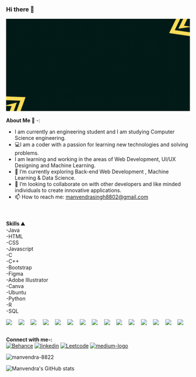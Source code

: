 ### Hi there 👋
![](https://github.com/manvendra-8822/manvendra-8822/blob/main/HI%20!%20I%20AM%20MANVENDRA.gif?raw=true)

**About Me 🧑** -:<br>
- I am currently an engineering student and I am studying Computer Science engineering. <br>
- 💻I am a coder with a passion for learning new technologies and solving problems.
- I am learning and working in the areas of Web Development, UI/UX Designing and Machine Learning.
- 🌱 I’m currently exploring Back-end Web Development , Machine Learning & Data Science.
- 👯 I’m looking to collaborate on with other developers and like minded individuals to create innovative applications. 
- 📫 How to reach me: manvendrasingh8802@gmail.com


<div style="margin-top:50px">
  
**Skills ⛰️**<br>
-Java <br>
-HTML  <br>
-CSS <br>
-Javascript <br>
-C<br>
-C++<br>
-Bootstrap<br>
-Figma <br>
-Adobe Illustrator <br>
-Canva <br>
-Ubuntu <br>
-Python <br>
-R <br>
-SQL<br>
</div>

<div style="display:flex;flex-direction:row;justify-content:space-evenly;align-items:center;widht:100%">
<img width="40px" src="https://cdn.jsdelivr.net/gh/devicons/devicon/icons/html5/html5-plain-wordmark.svg" />
<img width="40px" src="https://cdn.jsdelivr.net/gh/devicons/devicon/icons/css3/css3-plain-wordmark.svg" />
<img width="40px" src="https://cdn.jsdelivr.net/gh/devicons/devicon/icons/bootstrap/bootstrap-original.svg" />
<img width="40px" src="https://cdn.jsdelivr.net/gh/devicons/devicon/icons/javascript/javascript-original.svg" />
<img width="40px" src="https://cdn.jsdelivr.net/gh/devicons/devicon/icons/vscode/vscode-original.svg" />
<img width="40px" src="https://cdn.jsdelivr.net/gh/devicons/devicon/icons/c/c-plain.svg" />
<img width="40px" src="https://cdn.jsdelivr.net/gh/devicons/devicon/icons/cplusplus/cplusplus-original.svg" />
<img width="40px" src="https://cdn.jsdelivr.net/gh/devicons/devicon/icons/java/java-original.svg" />
<img width="40px" src="https://cdn.jsdelivr.net/gh/devicons/devicon/icons/figma/figma-original.svg" />
<img width="40px" src="https://cdn.jsdelivr.net/gh/devicons/devicon/icons/illustrator/illustrator-line.svg" />
<img width="40px" src="https://cdn.jsdelivr.net/gh/devicons/devicon/icons/canva/canva-original.svg" />
<img width="40px" src="https://cdn.jsdelivr.net/gh/devicons/devicon/icons/ubuntu/ubuntu-plain.svg" />
<img width="40px" src="https://cdn.jsdelivr.net/gh/devicons/devicon/icons/python/python-original.svg" />
<img width="40px" src="https://cdn.jsdelivr.net/gh/devicons/devicon/icons/r/r-original.svg" />
<img width="40px" src="https://cdn.jsdelivr.net/gh/devicons/devicon/icons/mysql/mysql-original.svg" />
</div>
<br>

**Connect with me-:** <br>
[<img src='https://img.icons8.com/color/48/000000/behance.png' alt='Behance' height='40'>](https://www.behance.net/manvendsingh) 
[<img src='https://img.icons8.com/fluent/48/000000/linkedin.png' alt='linkedin' height='40'>](https://www.linkedin.com/in/manvendra-raj-singh-7a69a7226/)
[<img width="40" height="40" src="https://img.icons8.com/external-tal-revivo-shadow-tal-revivo/24/external-level-up-your-coding-skills-and-quickly-land-a-job-logo-shadow-tal-revivo.png" alt="Leetcode"/>](https://leetcode.com/manvendrarajsing/)
[<img width="40" height="40" src="https://img.icons8.com/fluency-systems-filled/48/000000/medium-logo.png" alt="medium-logo"/>](https://medium.com/@msingh8_be21)


<p><img align="left" src="https://github-readme-stats.vercel.app/api/top-langs?username=manvendra-8822&show_icons=true&locale=en&layout=compact" alt="manvendra-8822" /></p>
<br>

![Manvendra's GitHub stats](https://github-readme-stats.vercel.app/api?username=manvendra-8822)
 
